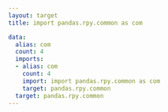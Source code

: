 ```yaml
---
layout: target
title: import pandas.rpy.common as com

data:
  alias: com
  count: 4
  imports:
  - alias: com
    count: 4
    import: import pandas.rpy.common as com
    target: pandas.rpy.common
  target: pandas.rpy.common
---
```


